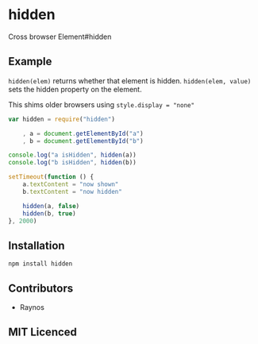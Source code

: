 # hidden

Cross browser Element#hidden

## Example

`hidden(elem)` returns whether that element is hidden.
`hidden(elem, value)` sets the hidden property on the element.

This shims older browsers using `style.display = "none"`

```js
var hidden = require("hidden")

    , a = document.getElementById("a")
    , b = document.getElementById("b")

console.log("a isHidden", hidden(a))
console.log("b isHidden", hidden(b))

setTimeout(function () {
    a.textContent = "now shown"
    b.textContent = "now hidden"

    hidden(a, false)
    hidden(b, true)
}, 2000)
```

## Installation

`npm install hidden`

## Contributors

 - Raynos

## MIT Licenced
